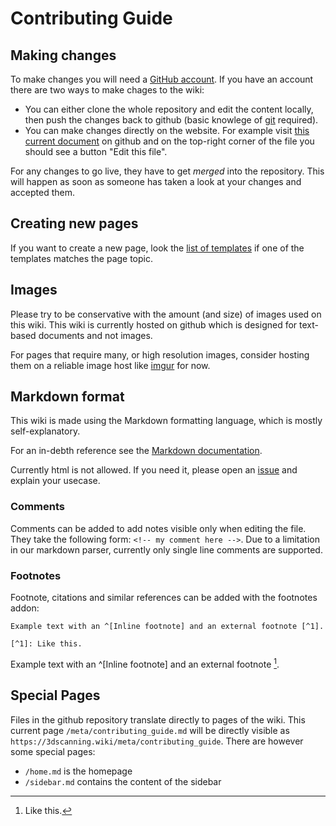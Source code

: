 # Contributing Guide


## Making changes

To make changes you will need a [GitHub account](https://github.com/join). If you have an account there are two ways to make chages to the wiki:
* You can either clone the whole repository and edit the content locally, then push the changes back to github (basic knowlege of [git](https://git-scm.com/) required).
* You can make changes directly on the website. For example visit [this current document](https://github.com/3dscanningwiki/Wiki/blob/main/meta/contributing_guide.md) on github and on the top-right corner of the file you should see a button "Edit this file".

For any changes to go live, they have to get *merged* into the repository. This will happen as soon as someone has taken a look at your changes and accepted them.

## Creating new pages

If you want to create a new page, look the [list of templates](template.md) if one of the templates matches the page topic.

## Images

Please try to be conservative with the amount (and size) of images used on this wiki. This wiki is currently hosted on github which is designed for text-based documents and not images.

For pages that require many, or high resolution images, consider hosting them on a reliable image host like [imgur](https://imgur.com/upload) for now.


## Markdown format

This wiki is made using the Markdown formatting language, which is mostly self-explanatory.

For an in-debth reference see the [Markdown documentation](https://docs.github.com/en/get-started/writing-on-github/getting-started-with-writing-and-formatting-on-github/basic-writing-and-formatting-syntax).

Currently html is not allowed. If you need it, please open an [issue](https://github.com/3dscanningwiki/Wiki-website/issues/new) and explain your usecase.

### Comments

Comments can be added to add notes visible only when editing the file. They take the following form:
`<!-- my comment here -->`. Due to a limitation in our markdown parser, currently only single line comments are supported.

### Footnotes

Footnote, citations and similar references can be added with the footnotes addon:

```
Example text with an ^[Inline footnote] and an external footnote [^1].

[^1]: Like this.
```

Example text with an ^[Inline footnote] and an external footnote [^1].

[^1]: Like this.

## Special Pages

Files in the github repository translate directly to pages of the wiki. This current page `/meta/contributing_guide.md` will be directly visible as `https://3dscanning.wiki/meta/contributing_guide`. There are however some special pages:

* `/home.md` is the homepage
* `/sidebar.md` contains the content of the sidebar